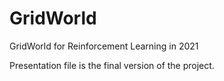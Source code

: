 # GridWorld
GridWorld for Reinforcement Learning in 2021

Presentation file is the final version of the project.
